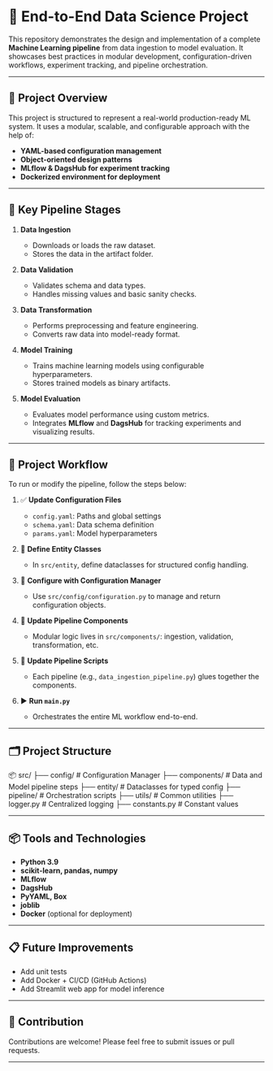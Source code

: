 # 🧠 End-to-End Data Science Project

This repository demonstrates the design and implementation of a complete **Machine Learning pipeline** from data ingestion to model evaluation. It showcases best practices in modular development, configuration-driven workflows, experiment tracking, and pipeline orchestration.

---

## 🚀 Project Overview

This project is structured to represent a real-world production-ready ML system. It uses a modular, scalable, and configurable approach with the help of:

- **YAML-based configuration management**
- **Object-oriented design patterns**
- **MLflow & DagsHub for experiment tracking**
- **Dockerized environment for deployment**

---

## 🧩 Key Pipeline Stages

1. **Data Ingestion**
   - Downloads or loads the raw dataset.
   - Stores the data in the artifact folder.

2. **Data Validation**
   - Validates schema and data types.
   - Handles missing values and basic sanity checks.

3. **Data Transformation**
   - Performs preprocessing and feature engineering.
   - Converts raw data into model-ready format.

4. **Model Training**
   - Trains machine learning models using configurable hyperparameters.
   - Stores trained models as binary artifacts.

5. **Model Evaluation**
   - Evaluates model performance using custom metrics.
   - Integrates **MLflow** and **DagsHub** for tracking experiments and visualizing results.

---

## 🔧 Project Workflow

To run or modify the pipeline, follow the steps below:

1. ✅ **Update Configuration Files**  
   - `config.yaml`: Paths and global settings  
   - `schema.yaml`: Data schema definition  
   - `params.yaml`: Model hyperparameters  

2. 🔁 **Define Entity Classes**  
   - In `src/entity`, define dataclasses for structured config handling.

3. 🧠 **Configure with Configuration Manager**  
   - Use `src/config/configuration.py` to manage and return configuration objects.

4. 🧱 **Update Pipeline Components**  
   - Modular logic lives in `src/components/`: ingestion, validation, transformation, etc.

5. 🔄 **Update Pipeline Scripts**  
   - Each pipeline (e.g., `data_ingestion_pipeline.py`) glues together the components.

6. ▶️ **Run `main.py`**  
   - Orchestrates the entire ML workflow end-to-end.

---

## 🗂 Project Structure

📦 src/
├── config/               # Configuration Manager
├── components/           # Data and Model pipeline steps
├── entity/               # Dataclasses for typed config
├── pipeline/             # Orchestration scripts
├── utils/                # Common utilities
├── logger.py             # Centralized logging
├── constants.py          # Constant values



---

## 📦 Tools and Technologies

- **Python 3.9**
- **scikit-learn, pandas, numpy**
- **MLflow**
- **DagsHub**
- **PyYAML, Box**
- **joblib**
- **Docker** (optional for deployment)

---

## 📋 Future Improvements

- Add unit tests
- Add Docker + CI/CD (GitHub Actions)
- Add Streamlit web app for model inference

---

## 🤝 Contribution

Contributions are welcome! Please feel free to submit issues or pull requests.

---

